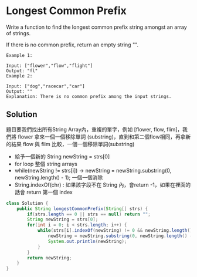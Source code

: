 # Longest Common Prefix
Write a function to find the longest common prefix string amongst an array of strings.

If there is no common prefix, return an empty string "".
```
Example 1:

Input: ["flower","flow","flight"]
Output: "fl"
Example 2:

Input: ["dog","racecar","car"]
Output: ""
Explanation: There is no common prefix among the input strings.
```
## Solution 
題目要我們找出所有String Array內，重複的單字，例如 [flower, flow, flim]，我們將 flower 拿來一個一個移除單詞 (substring)，直到和第二個flow相同，再拿新的結果 flow 與 flim 比較，一個一個移除單詞(substring)

- 給予一個新的 String newString = strs[0]
- for loop 整個 string arrays
- while(newString != strs[i]) -> newString = newString.substring(0, newString.length() - 1); 一個一個消除
- String.indexOf(chr) : 如果該字段不在 String 內，會return -1，如果在裡面的話會 return 第一個 index

```java
class Solution {
    public String longestCommonPrefix(String[] strs) {
        if(strs.length == 0 || strs == null) return "";
        String newString = strs[0];
        for(int i = 0; i < strs.length; i++) {
            while(strs[i].indexOf(newString) != 0 && newString.length() > 0 ) {
                newString = newString.substring(0, newString.length() - 1);
                System.out.println(newString);
            }
        }
        return newString;
    }
}
```